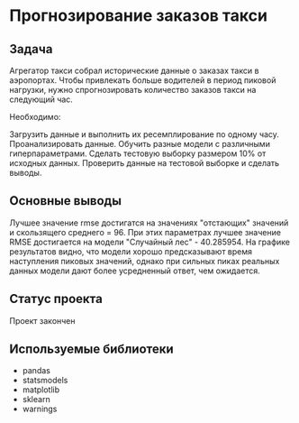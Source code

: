 # Прогнозирование заказов такси
## Задача
Агрегатор такси собрал исторические данные о заказах такси в аэропортах. Чтобы привлекать больше водителей в период пиковой нагрузки, нужно спрогнозировать количество заказов такси на следующий час.

Необходимо:

Загрузить данные и выполнить их ресемплирование по одному часу.
Проанализировать данные.
Обучить разные модели с различными гиперпараметрами. Сделать тестовую выборку размером 10% от исходных данных.
Проверить данные на тестовой выборке и сделать выводы.

## Основные выводы

Лучшее значение rmse достигатся на значениях "отстающих" значений и скользящего среднего = 96. При этих параметрах лучшее значение RMSE достигается на модели "Случайный лес" - 40.285954. На графике результатов видно, что модели хорошо предсказывают время наступления пиковых значений, однако при сильных пиках реальных данных модели дают более усредненный ответ, чем ожидается.

## Статус проекта
Проект закончен

## Используемые библиотеки
- pandas
- statsmodels
- matplotlib
- sklearn
- warnings
